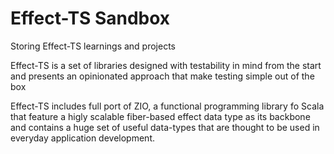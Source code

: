 # Effect-TS Sandbox

Storing Effect-TS learnings and projects

Effect-TS is a set of libraries designed with testability in mind from the start and presents an opinionated approach that make testing simple out of the box

Effect-TS includes full port of ZIO, a functional programming library fo Scala that feature a higly scalable fiber-based effect data type as its backbone and contains a huge set of useful data-types that are thought to be used in everyday application development.